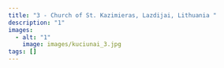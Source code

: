 ```yaml
---
title: "3 - Church of St. Kazimieras, Lazdijai, Lithuania "
description: "1"
images:
  - alt: "1"
    image: images/kuciunai_3.jpg
tags: []
---
```

